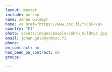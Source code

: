 ```yaml
---
layout: master
include: person
name: Johan Guldmyr
home: <a href="https://www.csc.fi/">CSC</a>
country: "FI"
photo: assets/images/people/Johan_Guldmyr.jpg
email: johan.guldmyr@csc.fi
phone:
on_contract: no
has_been_on_contract: no
groups:

---
```

